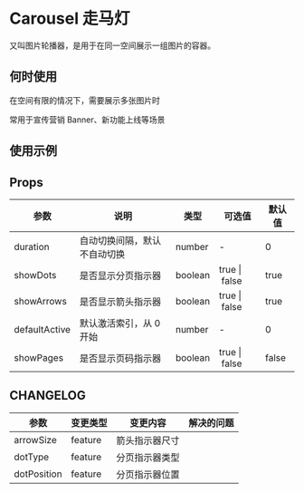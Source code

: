 # Carousel 走马灯

又叫图片轮播器，是用于在同一空间展示一组图片的容器。

## 何时使用

在空间有限的情况下，需要展示多张图片时

常用于宣传营销 Banner、新功能上线等场景

## 使用示例

<!-- Inject Stories -->

## Props

| 参数            | 说明             | 类型      | 可选值           | 默认值   |
| ------------- | -------------- | ------- | ------------- | ----- |
| duration      | 自动切换间隔，默认不自动切换 | number  | -             | 0     |
| showDots      | 是否显示分页指示器      | boolean | true \| false | true  |
| showArrows    | 是否显示箭头指示器      | boolean | true \| false | true  |
| defaultActive | 默认激活索引，从 0 开始  | number  | -             | 0     |
| showPages     | 是否显示页码指示器      | boolean | true \| false | false |

## CHANGELOG

| 参数          | 变更类型    | 变更内容    | 解决的问题 |
| ----------- | ------- | ------- | ----- |
| arrowSize   | feature | 箭头指示器尺寸 |       |
| dotType     | feature | 分页指示器类型 |       |
| dotPosition | feature | 分页指示器位置 |       |
